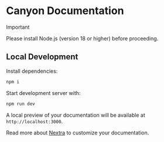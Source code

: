 # Canyon Documentation


> [!IMPORTANT]
> Please install Node.js (version 18 or higher) before proceeding.

## Local Development

Install dependencies:

```bash
npm i
```

Start development server with:

```bash
npm run dev
```

A local preview of your documentation will be available at `http://localhost:3000`.

Read more about [Nextra](https://nextra.site/docs) to customize your documentation.
